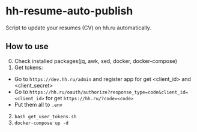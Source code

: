 # hh-resume-auto-publish
Script to update your resumes (CV) on hh.ru automatically.

## How to use
0. Check installed packages(jq, awk, sed, docker, docker-compose)
1. Get tokens:
  * Go to `https://dev.hh.ru/admin` and register app for get <client_id> and <client_secret>
  * Go to `https://hh.ru/oauth/authorize?response_type=code&client_id=<client_id>` for get `https://hh.ru/?code=<code>`
  * Put them all to `.env`
2. `bash get_user_tokens.sh`
3. `docker-compose up -d`
